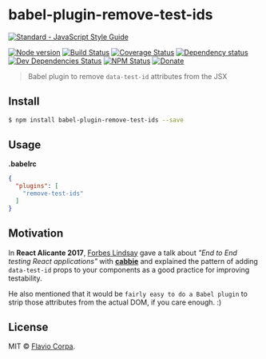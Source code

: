 # babel-plugin-remove-test-ids

[![Standard - JavaScript Style Guide](https://cdn.rawgit.com/feross/standard/master/badge.svg)](https://github.com/feross/standard)

[![Node version](https://img.shields.io/node/v/babel-plugin-remove-test-ids.svg?style=flat-square)](https://www.npmjs.org/package/babel-plugin-remove-test-ids)
[![Build Status](https://img.shields.io/travis/kutyel/babel-plugin-remove-test-ids/master.svg?style=flat-square)](https://travis-ci.org/kutyel/babel-plugin-remove-test-ids)
[![Coverage Status](https://img.shields.io/coveralls/kutyel/babel-plugin-remove-test-ids.svg?style=flat-square)](https://coveralls.io/github/kutyel/babel-plugin-remove-test-ids)
[![Dependency status](https://img.shields.io/david/kutyel/babel-plugin-remove-test-ids.svg?style=flat-square)](https://david-dm.org/kutyel/babel-plugin-remove-test-ids)
[![Dev Dependencies Status](https://img.shields.io/david/dev/kutyel/babel-plugin-remove-test-ids.svg?style=flat-square)](https://david-dm.org/kutyel/babel-plugin-remove-test-ids#info=devDependencies)
[![NPM Status](https://img.shields.io/npm/dm/babel-plugin-remove-test-ids.svg?style=flat-square)](https://www.npmjs.org/package/babel-plugin-remove-test-ids)
[![Donate](https://img.shields.io/badge/donate-paypal-blue.svg?style=flat-square)](https://paypal.me/flaviocorpa)

> Babel plugin to remove `data-test-id` attributes from the JSX

## Install

```bash
$ npm install babel-plugin-remove-test-ids --save
```

## Usage

**.babelrc**
```json
{
  "plugins": [
    "remove-test-ids"
  ]
}
```

## Motivation

In **React Alicante 2017**, [Forbes Lindsay](https://github.com/ForbesLindesay) gave a talk about *"End to End testing React applications"* with [**cabbie**](https://github.com/ForbesLindesay/cabbie) and explained the pattern of adding `data-test-id` props to your components as a good practice for improving testability.

He also mentioned that it would be `fairly easy to do a Babel plugin` to strip those attributes from the actual DOM, if you care enough. :)

## License

MIT © [Flavio Corpa](https://github.com/kutyel).
